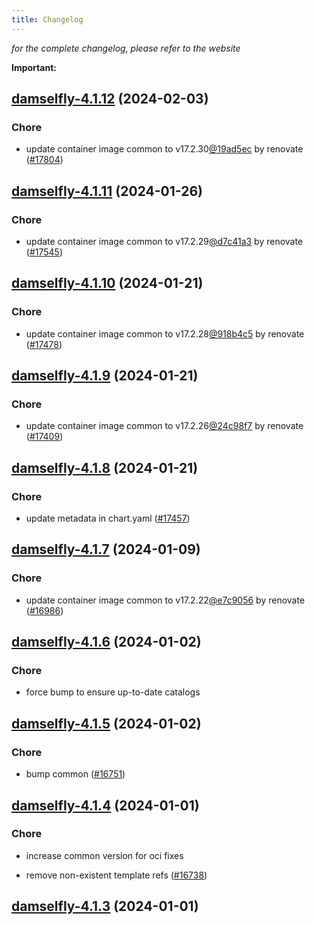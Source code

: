 ```yaml
---
title: Changelog
---
```



*for the complete changelog, please refer to the website*

**Important:**





## [damselfly-4.1.12](https://github.com/truecharts/charts/compare/damselfly-4.1.11...damselfly-4.1.12) (2024-02-03)

### Chore



- update container image common to v17.2.30[@19ad5ec](https://github.com/19ad5ec) by renovate ([#17804](https://github.com/truecharts/charts/issues/17804))


## [damselfly-4.1.11](https://github.com/truecharts/charts/compare/damselfly-4.1.10...damselfly-4.1.11) (2024-01-26)

### Chore



- update container image common to v17.2.29[@d7c41a3](https://github.com/d7c41a3) by renovate ([#17545](https://github.com/truecharts/charts/issues/17545))


## [damselfly-4.1.10](https://github.com/truecharts/charts/compare/damselfly-4.1.9...damselfly-4.1.10) (2024-01-21)

### Chore



- update container image common to v17.2.28[@918b4c5](https://github.com/918b4c5) by renovate ([#17478](https://github.com/truecharts/charts/issues/17478))


## [damselfly-4.1.9](https://github.com/truecharts/charts/compare/damselfly-4.1.8...damselfly-4.1.9) (2024-01-21)

### Chore



- update container image common to v17.2.26[@24c98f7](https://github.com/24c98f7) by renovate ([#17409](https://github.com/truecharts/charts/issues/17409))


## [damselfly-4.1.8](https://github.com/truecharts/charts/compare/damselfly-4.1.7...damselfly-4.1.8) (2024-01-21)

### Chore



- update metadata in chart.yaml ([#17457](https://github.com/truecharts/charts/issues/17457))




## [damselfly-4.1.7](https://github.com/truecharts/charts/compare/damselfly-4.1.6...damselfly-4.1.7) (2024-01-09)

### Chore



- update container image common to v17.2.22[@e7c9056](https://github.com/e7c9056) by renovate ([#16986](https://github.com/truecharts/charts/issues/16986))


## [damselfly-4.1.6](https://github.com/truecharts/charts/compare/damselfly-4.1.5...damselfly-4.1.6) (2024-01-02)

### Chore



- force bump to ensure up-to-date catalogs


## [damselfly-4.1.5](https://github.com/truecharts/charts/compare/damselfly-4.1.4...damselfly-4.1.5) (2024-01-02)

### Chore



- bump common ([#16751](https://github.com/truecharts/charts/issues/16751))


## [damselfly-4.1.4](https://github.com/truecharts/charts/compare/damselfly-4.1.3...damselfly-4.1.4) (2024-01-01)

### Chore



- increase common version for oci fixes

- remove non-existent template refs ([#16738](https://github.com/truecharts/charts/issues/16738))


## [damselfly-4.1.3](https://github.com/truecharts/charts/compare/damselfly-4.1.0...damselfly-4.1.3) (2024-01-01)
